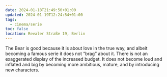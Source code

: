 ```yaml
---
date: 2024-01-18T21:49:50+01:00
updated: 2024-01-19T12:24:54+01:00
tags:
  - cinema/serie
toc: false
location: Revaler Straße 19, Berlin
---
```

The Bear is good because it is about love in the true way, and albeit becoming a famous serie it does not “brag” about it. There is not an exaggerated display of the increased budget. It does not become loud and inflated and big by becoming more ambitious, mature, and by introducing new characters.

